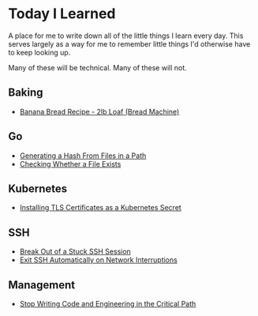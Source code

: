 # Today I Learned

A place for me to write down all of the little things I learn every day. This serves largely as a way for me to remember little things I'd otherwise have to keep looking up.

Many of these will be technical. Many of these will not.

## Baking

* [Banana Bread Recipe - 2lb Loaf (Bread Machine)](baking/banana-bread.md)

## Go

* [Generating a Hash From Files in a Path](go/generating-hash-of-a-path.md)
* [Checking Whether a File Exists](go/check-whether-a-file-exists.md)

## Kubernetes

* [Installing TLS Certificates as a Kubernetes Secret](kubernetes/installing-ssl-certs.md)

## SSH

* [Break Out of a Stuck SSH Session](ssh/break-out-of-a-stuck-session.md)
* [Exit SSH Automatically on Network Interruptions](ssh/exit-on-network-interruptions.md)

## Management

* [Stop Writing Code and Engineering in the Critical Path](management/stay-out-of-the-critical-path.md)

